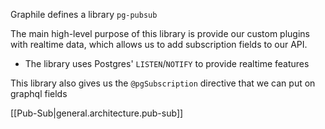 
Graphile defines a library `pg-pubsub`

The main high-level purpose of this library is provide our custom plugins with realtime data, which allows us to add subscription fields to our API.
- The library uses Postgres' `LISTEN`/`NOTIFY` to provide realtime features

This library also gives us the `@pgSubscription` directive that we can put on graphql fields

[[Pub-Sub|general.architecture.pub-sub]]
